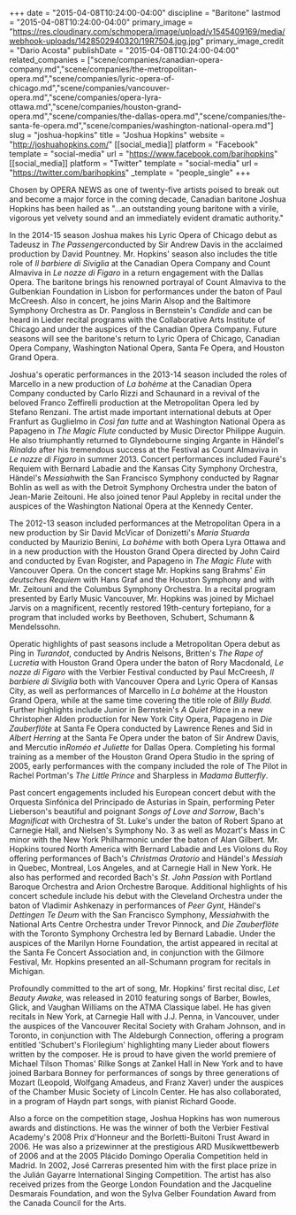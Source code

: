 +++
date = "2015-04-08T10:24:00-04:00"
discipline = "Baritone"
lastmod = "2015-04-08T10:24:00-04:00"
primary_image = "https://res.cloudinary.com/schmopera/image/upload/v1545409169/media/webhook-uploads/1428502940320/19R7504.jpg.jpg"
primary_image_credit = "Dario Acosta"
publishDate = "2015-04-08T10:24:00-04:00"
related_companies = ["scene/companies/canadian-opera-company.md","scene/companies/the-metropolitan-opera.md","scene/companies/lyric-opera-of-chicago.md","scene/companies/vancouver-opera.md","scene/companies/opera-lyra-ottawa.md","scene/companies/houston-grand-opera.md","scene/companies/the-dallas-opera.md","scene/companies/the-santa-fe-opera.md","scene/companies/washington-national-opera.md"]
slug = "joshua-hopkins"
title = "Joshua Hopkins"
website = "http://joshuahopkins.com/"
[[social_media]]
platform = "Facebook"
template = "social-media"
url = "https://www.facebook.com/barihopkins"
[[social_media]]
platform = "Twitter"
template = "social-media"
url = "https://twitter.com/barihopkins"
_template = "people_single"
+++

<p>
	Chosen by OPERA NEWS as one of twenty-five artists poised to break out and become a major force in the coming decade, Canadian baritone Joshua Hopkins has been hailed as "…an outstanding young baritone with a virile, vigorous yet velvety sound and an immediately evident dramatic authority."
</p>
<p>
	In the 2014-15 season Joshua makes his Lyric Opera of Chicago debut as Tadeusz in <em>The Passenger</em>conducted by Sir Andrew Davis in the acclaimed production by David Pountney. Mr. Hopkins' season also includes the title role of <em>Il barbiere di Siviglia</em> at the Canadian Opera Company and Count Almaviva in <em>Le nozze di Figaro</em> in a return engagement with the Dallas Opera. The baritone brings his renowned portrayal of Count Almaviva to the Gulbenkian Foundation in Lisbon for performances under the baton of Paul McCreesh. Also in concert, he joins Marin Alsop and the Baltimore Symphony Orchestra as Dr. Pangloss in Bernstein's <em>Candide</em> and can be heard in Lieder recital programs with the Collaborative Arts Institute of Chicago and under the auspices of the Canadian Opera Company. Future seasons will see the baritone's return to Lyric Opera of Chicago, Canadian Opera Company, Washington National Opera, Santa Fe Opera, and Houston Grand Opera.
</p>
<p>
	Joshua's operatic performances in the 2013-14 season included the roles of Marcello in a new production of <em>La bohème</em> at the Canadian Opera Company conducted by Carlo Rizzi and Schaunard in a revival of the beloved Franco Zeffirelli production at the Metropolitan Opera led by Stefano Renzani. The artist made important international debuts at Oper Franfurt as Guglielmo in <em>Così fan tutte</em> and at Washington National Opera as Papageno in <em>The Magic Flute</em> conducted by Music Director Philippe Auguin. He also triumphantly returned to Glyndebourne singing Argante in Händel's <em>Rinaldo</em> after his tremendous success at the Festival as Count Almaviva in <em>Le nozze di Figaro</em> in summer 2013. Concert performances included Fauré's Requiem with Bernard Labadie and the Kansas City Symphony Orchestra, Händel's <em>Messiah</em>with the San Francisco Symphony conducted by Ragnar Bohlin as well as with the Detroit Symphony Orchestra under the baton of Jean-Marie Zeitouni. He also joined tenor Paul Appleby in recital under the auspices of the Washington National Opera at the Kennedy Center.
</p>
<p>
	The 2012-13 season included performances at the Metropolitan Opera in a new production by Sir David McVicar of Donizetti's <em>Maria Stuarda</em> conducted by Maurizio Benini, <em>La bohème</em> with both Opera Lyra Ottawa and in a new production with the Houston Grand Opera directed by John Caird and conducted by Evan Rogister, and Papageno in <em>The Magic Flute</em> with Vancouver Opera. On the concert stage Mr. Hopkins sang Brahms' <em>Ein deutsches Requiem</em> with Hans Graf and the Houston Symphony and with Mr. Zeitouni and the Columbus Symphony Orchestra. In a recital program presented by Early Music Vancouver, Mr. Hopkins was joined by Michael Jarvis on a magnificent, recently restored 19th-century fortepiano, for a program that included works by Beethoven, Schubert, Schumann &amp; Mendelssohn.
</p>
<p>
	Operatic highlights of past seasons include a Metropolitan Opera debut as Ping in <em>Turandot</em>, conducted by Andris Nelsons, Britten's <em>The Rape of Lucretia</em> with Houston Grand Opera under the baton of Rory Macdonald, <em>Le nozze di Figaro</em> with the Verbier Festival conducted by Paul McCreesh, <em>Il barbiere di Siviglia</em> both with Vancouver Opera and Lyric Opera of Kansas City, as well as performances of Marcello in <em>La bohème</em> at the Houston Grand Opera, while at the same time covering the title role of <em>Billy Budd</em>. Further highlights include Junior in Bernstein's <em>A Quiet Plac</em>e in a new Christopher Alden production for New York City Opera, Papageno in <em>Die Zauberflöte</em> at Santa Fe Opera conducted by Lawrence Renes and Sid in <em>Albert Herring</em> at the Santa Fe Opera under the baton of Sir Andrew Davis, and Mercutio in<em>Roméo et Juliette</em> for Dallas Opera. Completing his formal training as a member of the Houston Grand Opera Studio in the spring of 2005, early performances with the company included the role of The Pilot in Rachel Portman's <em>The Little Prince</em> and Sharpless in <em>Madama Butterfly</em>.
</p>
<p>
	Past concert engagements included his European concert debut with the Orquesta Sinfónica del Principado de Asturias in Spain, performing Peter Lieberson's beautiful and poignant <em>Songs of Love and Sorrow</em>, Bach's <em>Magnificat</em> with Orchestra of St. Luke's under the baton of Robert Spano at Carnegie Hall, and Nielsen's Symphony No. 3 as well as Mozart's Mass in C minor with the New York Philharmonic under the baton of Alan Gilbert. Mr. Hopkins toured North America with Bernard Labadie and Les Violons du Roy offering performances of Bach's <em>Christmas Oratorio</em> and Händel's <em>Messiah</em> in Quebec, Montreal, Los Angeles, and at Carnegie Hall in New York. He also has performed and recorded Bach's <em>St. John Passion</em> with Portland Baroque Orchestra and Arion Orchestre Baroque. Additional highlights of his concert schedule include his debut with the Cleveland Orchestra under the baton of Vladimir Ashkenazy in performances of <em>Peer Gynt</em>, Händel's <em>Dettingen Te Deum</em> with the San Francisco Symphony, <em>Messiah</em>with the National Arts Centre Orchestra under Trevor Pinnock, and <em>Die Zauberflöte</em> with the Toronto Symphony Orchestra led by Bernard Labadie. Under the auspices of the Marilyn Horne Foundation, the artist appeared in recital at the Santa Fe Concert Association and, in conjunction with the Gilmore Festival, Mr. Hopkins presented an all-Schumann program for recitals in Michigan.
</p>
<p>
	Profoundly committed to the art of song, Mr. Hopkins' first recital disc, <em>Let Beauty Awake,</em> was released in 2010 featuring songs of Barber, Bowles, Glick, and Vaughan Williams on the ATMA Classique label. He has given recitals in New York, at Carnegie Hall with J.J. Penna, in Vancouver, under the auspices of the Vancouver Recital Society with Graham Johnson, and in Toronto, in conjunction with The Aldeburgh Connection, offering a program entitled 'Schubert's Florilegium' highlighting many Lieder about flowers written by the composer. He is proud to have given the world premiere of Michael Tilson Thomas' Rilke Songs at Zankel Hall in New York and to have joined Barbara Bonney for performances of songs by three generations of Mozart (Leopold, Wolfgang Amadeus, and Franz Xaver) under the auspices of the Chamber Music Society of Lincoln Center. He has also collaborated, in a program of Haydn part songs, with pianist Richard Goode.
</p>
<p>
	Also a force on the competition stage, Joshua Hopkins has won numerous awards and distinctions. He was the winner of both the Verbier Festival Academy's 2008 Prix d'Honneur and the Borletti-Buitoni Trust Award in 2006. He was also a prizewinner at the prestigious ARD Musikwettbewerb of 2006 and at the 2005 Plácido Domingo Operalia Competition held in Madrid. In 2002, José Carreras presented him with the first place prize in the Julián Gayarre International Singing Competition. The artist has also received prizes from the George London Foundation and the Jacqueline Desmarais Foundation, and won the Sylva Gelber Foundation Award from the Canada Council for the Arts.
</p>

